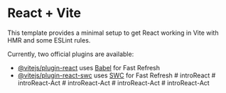 # React + Vite

This template provides a minimal setup to get React working in Vite with HMR and some ESLint rules.

Currently, two official plugins are available:

- [@vitejs/plugin-react](https://github.com/vitejs/vite-plugin-react/blob/main/packages/plugin-react/README.md) uses [Babel](https://babeljs.io/) for Fast Refresh
- [@vitejs/plugin-react-swc](https://github.com/vitejs/vite-plugin-react-swc) uses [SWC](https://swc.rs/) for Fast Refresh
#   i n t r o R e a c t  
 #   i n t r o R e a c t - A c t  
 #   i n t r o R e a c t - A c t  
 #   i n t r o R e a c t - A c t  
 #   i n t r o R e a c t - A c t  
 